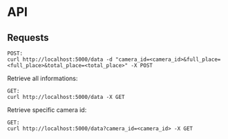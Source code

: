 # API

## Requests
```
POST:
curl http://localhost:5000/data -d "camera_id=<camera_id>&full_place=<full_place>&total_place=<total_place>" -X POST
```

Retrieve all informations:
```
GET:
curl http://localhost:5000/data -X GET
```

Retrieve specific camera id:
```
GET:
curl http://localhost:5000/data?camera_id=<camera_id> -X GET
```
